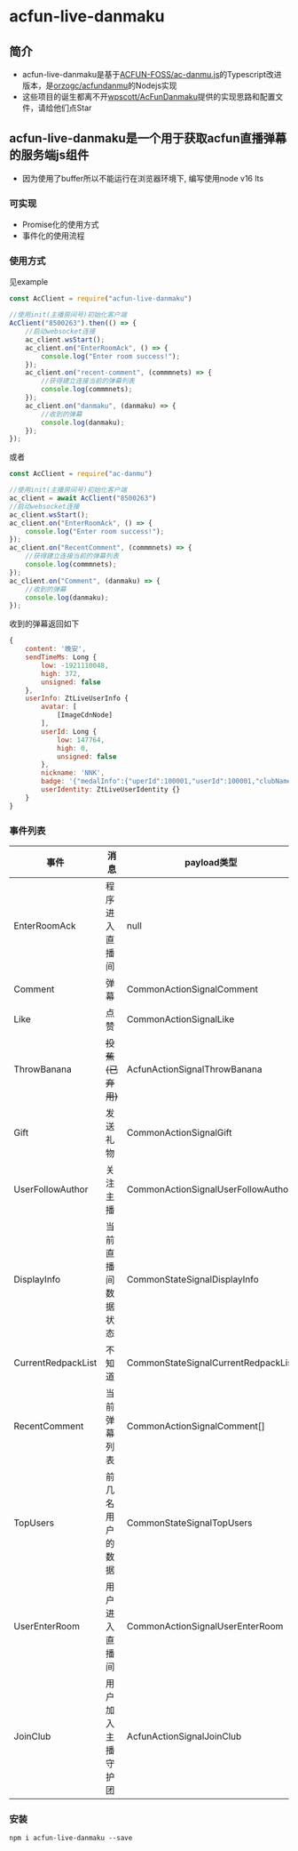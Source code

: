 <!--
 * @Date: 2020-09-15 00:30:41
 * @LastEditors: kanoyami
 * @LastEditTime: 2020-10-09 15:50:49
-->

# acfun-live-danmaku

## 简介

* acfun-live-danmaku是基于[ACFUN-FOSS/ac-danmu.js](https://github.com/ACFUN-FOSS/ac-danmu.js)的Typescript改进版本，是[orzogc/acfundanmu](https://github.com/orzogc/acfundanmu)的Nodejs实现
* 这些项目的诞生都离不开[wpscott/AcFunDanmaku](https://github.com/wpscott/AcFunDanmaku/tree/master/AcFunDanmu)提供的实现思路和配置文件，请给他们点Star

## acfun-live-danmaku是一个用于获取acfun直播弹幕的服务端js组件

* 因为使用了buffer所以不能运行在浏览器环境下, 编写使用node v16 lts

### 可实现

* Promise化的使用方式
* 事件化的使用流程

### 使用方式

见example
``` JavaScript
const AcClient = require("acfun-live-danmaku")

//使用init(主播房间号)初始化客户端
AcClient("8500263").then(() => {
    //启动websocket连接
    ac_client.wsStart();
    ac_client.on("EnterRoomAck", () => {
        console.log("Enter room success!");
    });
    ac_client.on("recent-comment", (commmnets) => {
        //获得建立连接当前的弹幕列表
        console.log(commmnets);
    });
    ac_client.on("danmaku", (danmaku) => {
        //收到的弹幕
        console.log(danmaku);
    });
});
```

或者

``` JavaScript
const AcClient = require("ac-danmu")

//使用init(主播房间号)初始化客户端
ac_client = await AcClient("8500263")
//启动websocket连接
ac_client.wsStart();
ac_client.on("EnterRoomAck", () => {
    console.log("Enter room success!");
});
ac_client.on("RecentComment", (commmnets) => {
    //获得建立连接当前的弹幕列表
    console.log(commmnets);
});
ac_client.on("Comment", (danmaku) => {
    //收到的弹幕
    console.log(danmaku);
});
```

收到的弹幕返回如下

``` JavaScript
{
    content: '晚安',
    sendTimeMs: Long {
        low: -1921110048,
        high: 372,
        unsigned: false
    },
    userInfo: ZtLiveUserInfo {
        avatar: [
            [ImageCdnNode]
        ],
        userId: Long {
            low: 147764,
            high: 0,
            unsigned: false
        },
        nickname: 'NNK',
        badge: '{"medalInfo":{"uperId":100001,"userId":100001,"clubName":"蓝钻","level":100}}',
        userIdentity: ZtLiveUserIdentity {}
    }
}
```

### 事件列表

| 事件                | 消息                    | payload类型                        |
|---------------------|-------------------------|------------------------------------|
| EnterRoomAck                 | 程序进入直播间        | null                               |
| Comment               | 弹幕                  | CommonActionSignalComment          |
| Like                  | 点赞                  | CommonActionSignalLike        |
| ThrowBanana           | ~~投蕉(已弃用)~~      | AcfunActionSignalThrowBanana               |
| Gift                  | 发送礼物              | CommonActionSignalGift        |
| UserFollowAuthor      | 关注主播              | CommonActionSignalUserFollowAuthor |
| DisplayInfo           | 当前直播间数据状态     | CommonStateSignalDisplayInfo      |
| CurrentRedpackList    | 不知道                | CommonStateSignalCurrentRedpackList     |
| RecentComment         | 当前弹幕列表           | CommonActionSignalComment[]        |
| TopUsers              | 前几名用户的数据       | CommonStateSignalTopUsers        |
| UserEnterRoom         | 用户进入直播间         | CommonActionSignalUserEnterRoom
| JoinClub              | 用户加入主播守护团     | AcfunActionSignalJoinClub     |

### 安装

 `npm i acfun-live-danmaku --save`
